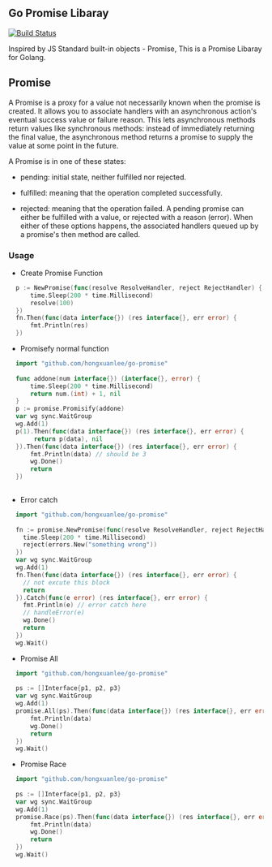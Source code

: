 ## Go Promise Libaray

[![Build Status](https://travis-ci.com/hongxuanlee/go-promise.svg?branch=master)](https://travis-ci.com/hongxuanlee/go-promise)

Inspired by JS Standard built-in objects - Promise, This is a Promise Libaray for Golang.

## Promise

A Promise is a proxy for a value not necessarily known when the promise is created. It allows you to associate handlers with an asynchronous action's eventual success value or failure reason. This lets asynchronous methods return values like synchronous methods: instead of immediately returning the final value, the asynchronous method returns a promise to supply the value at some point in the future.

A Promise is in one of these states:

- pending: initial state, neither fulfilled nor rejected.

- fulfilled: meaning that the operation completed successfully.

- rejected: meaning that the operation failed.
A pending promise can either be fulfilled with a value, or rejected with a reason (error). When either of these options happens, the associated handlers queued up by a promise's then method are called. 

### Usage

- Create Promise Function

```go
  p := NewPromise(func(resolve ResolveHandler, reject RejectHandler) {
      time.Sleep(200 * time.Millisecond)
      resolve(100)
  })
  fn.Then(func(data interface{}) (res interface{}, err error) {
      fmt.Println(res)
  })
```

- Promisefy normal function

```go
  import "github.com/hongxuanlee/go-promise"
  
  func addone(num interface{}) (interface{}, error) {
      time.Sleep(200 * time.Millisecond)
      return num.(int) + 1, nil
  }
  p := promise.Promisify(addone)
  var wg sync.WaitGroup
  wg.Add(1)
  p(1).Then(func(data interface{}) (res interface{}, err error) {
       return p(data), nil
  }).Then(func(data interface{}) (res interface{}, err error) {
      fmt.Println(data) // should be 3
      wg.Done()
      return
  })
  
```

- Error catch 

```go
  import "github.com/hongxuanlee/go-promise"
  
  fn := promise.NewPromise(func(resolve ResolveHandler, reject RejectHandler) {
  	time.Sleep(200 * time.Millisecond)
  	reject(errors.New("something wrong"))
  })
  var wg sync.WaitGroup
  wg.Add(1)
  fn.Then(func(data interface{}) (res interface{}, err error) {
    // not excute this block
  	return
  }).Catch(func(e error) (res interface{}, err error) {
    fmt.Println(e) // error catch here 
    // handleError(e)
    wg.Done()
    return
  })
  wg.Wait()
```

- Promise All

```go
  import "github.com/hongxuanlee/go-promise"
  
  ps := []Interface{p1, p2, p3}
  var wg sync.WaitGroup
  wg.Add(1)
  promise.All(ps).Then(func(data interface{}) (res interface{}, err error) {
      fmt.Println(data) 
      wg.Done()
      return
  })
  wg.Wait()

```

- Promise Race

```go
  import "github.com/hongxuanlee/go-promise"
  
  ps := []Interface{p1, p2, p3}
  var wg sync.WaitGroup
  wg.Add(1)
  promise.Race(ps).Then(func(data interface{}) (res interface{}, err error) {
      fmt.Println(data) 
      wg.Done()
      return
  })
  wg.Wait()

```








